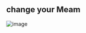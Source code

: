 ## change your Meam
![image](https://github.com/Vivekkumar-Tiwari/Meam_app/assets/158731018/9430a864-3be9-4d5a-9a1d-d80fda0961e6)
